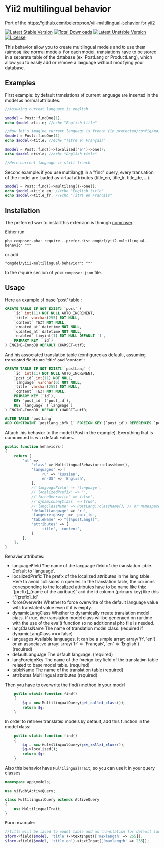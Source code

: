 Yii2 multilingual behavior
==========================
Port of the https://github.com/belerophon/yii-multilingual-behavior for yii2

[![Latest Stable Version](https://poser.pugx.org/omgdef/yii2-multilingual-behavior/v/stable.svg)](https://packagist.org/packages/omgdef/yii2-multilingual-behavior) [![Total Downloads](https://poser.pugx.org/omgdef/yii2-multilingual-behavior/downloads.svg)](https://packagist.org/packages/omgdef/yii2-multilingual-behavior) [![Latest Unstable Version](https://poser.pugx.org/omgdef/yii2-multilingual-behavior/v/unstable.svg)](https://packagist.org/packages/omgdef/yii2-multilingual-behavior) [![License](https://poser.pugx.org/omgdef/yii2-multilingual-behavior/license.svg)](https://packagist.org/packages/omgdef/yii2-multilingual-behavior)

This behavior allow you to create multilingual models and to use them (almost) like normal models. For each model, translations have to be stored in a separate table of the database (ex: PostLang or ProductLang), which allow you to easily add or remove a language without modifying your database.

Examples
--------

First example: by default translations of current language are inserted in the model as normal attributes.

```php
//Assuming current language is english

$model = Post::findOne(1);
echo $model->title; //echo "English title"

//Now let's imagine current language is french (in protected/config/main.php : 'sourceLanguage' => 'fr')
$model = Post::findOne(1);
echo $model->title; //echo "Titre en Français"

$model = Post::find()->localized('en')->one();
echo $model->title; //echo "English title"

//Here current language is still french
```

Second example: if you use multilang() in a "find" query, every translation of the model are loaded as virtual attributes (title_en, title_fr, title_de, ...).

```php
$model = Post::find()->multilang()->one();
echo $model->title_en; //echo "English title"
echo $model->title_fr; //echo "Titre en Français"
```

Installation
------------

The preferred way to install this extension is through [composer](http://getcomposer.org/download/).

Either run

```
php composer.phar require --prefer-dist omgdef/yii2-multilingual-behavior "*"
```

or add

```
"omgdef/yii2-multilingual-behavior": "*"
```

to the require section of your `composer.json` file.


Usage
-----

Here an example of base 'post' table :

```sql
CREATE TABLE IF NOT EXISTS `post` (
    `id` int(11) NOT NULL AUTO_INCREMENT,
    `title` varchar(255) NOT NULL,
    `content` TEXT NOT NULL,
    `created_at` datetime NOT NULL,
    `updated_at` datetime NOT NULL,
    `enabled` tinyint(1) NOT NULL DEFAULT '1',
    PRIMARY KEY (`id`)
) ENGINE=InnoDB DEFAULT CHARSET=utf8;
```

And his associated translation table (configured as default), assuming translated fields are 'title' and 'content':

```sql
CREATE TABLE IF NOT EXISTS `postLang` (
    `id` int(11) NOT NULL AUTO_INCREMENT,
    `post_id` int(11) NOT NULL,
    `language` varchar(6) NOT NULL,
    `title` varchar(255) NOT NULL,
    `content` TEXT NOT NULL,
    PRIMARY KEY (`id`),
    KEY `post_id` (`post_id`),
    KEY `language` (`language`)
) ENGINE=InnoDB  DEFAULT CHARSET=utf8;

ALTER TABLE `postLang`
ADD CONSTRAINT `postlang_ibfk_1` FOREIGN KEY (`post_id`) REFERENCES `post` (`id`) ON DELETE CASCADE ON UPDATE CASCADE;
```

Attach this behavior to the model (Post in the example). Everything that is commented is with default values.

```php
public function behaviors()
{
    return [
        'ml' => [
            'class' => MultilingualBehavior::className(),
            'languages' => [
                'ru' => 'Russian',
                'en-US' => 'English',
            ],
            //'languageField' => 'language',
            //'localizedPrefix' => '',
            //'forceOverwrite' => false',
            //'dynamicLangClass' => true',
            //'langClassName' => PostLang::className(), // or namespace/for/a/class/PostLang
            'defaultLanguage' => 'ru',
            'langForeignKey' => 'post_id',
            'tableName' => "{{%postLang}}",
            'attributes' => [
                'title', 'content',
            ]
        ],
    ];
}
```

Behavior attributes:
* languageField The name of the language field of the translation table. Default to 'language'.
* localizedPrefix The prefix of the localized attributes in the lang table. Here to avoid collisions in queries. In the translation table, the columns corresponding to the localized attributes have to be name like this: '[prefix]_[name of the attribute]' and the id column (primary key) like this : '[prefix]_id'
* forceOverwrite Whether to force overwrite of the default language value with translated value even if it is empty.
* dynamicLangClass Whether to dynamically create translation model class. If true, the translation model class will be generated on runtime with the use of the eval() function so no additionnal php file is needed.
* langClassName The name of translation model class. (required if dynamicLangClass === false)
* languages Available languages. It can be a simple array: array('fr', 'en') or an associative array: array('fr' => 'Français', 'en' => 'English') (required)
* defaultLanguage The default language. (required)
* langForeignKey The name of the foreign key field of the translation table related to base model table. (required)
* tableName The name of the translation table (required)
* attributes Multilingual attributes (required)

Then you have to overwrite the find() method in your model

```php
    public static function find()
    {
        $q = new MultilingualQuery(get_called_class());
        return $q;
    }
```

In order to retrieve translated models by default, add this function in the model class:
```php
    public static function find()
    {
        $q = new MultilingualQuery(get_called_class());
        $q->localized();
        return $q;
    }
```

Also this behavior have ```MultilingualTrait```, so you can use it in your query classes

```php
namespace app\models;

use yii\db\ActiveQuery;

class MultilingualQuery extends ActiveQuery
{
    use MultilingualTrait;
}
```

Form example:
```php
//title will be saved to model table and as translation for default language
$form->field($model, 'title')->textInput(['maxlength' => 255]);
$form->field($model, 'title_en')->textInput(['maxlength' => 255]);
```
